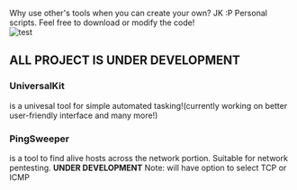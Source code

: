 Why use other's tools when you can create your own? JK :P
Personal scripts. Feel free to download or modify the code!<br />
![test](https://github.com/yamerooo123/MyBugbountyTools/assets/115742865/a6d74bc4-5d9a-49b7-92f6-6c7bc312b2ba)

<h2><b>ALL PROJECT IS UNDER DEVELOPMENT</b></h2>
<h3>UniversalKit</h3>
is a univesal tool for simple automated tasking!(currently working on better user-friendly interface and many more!)<br />
<p><h3>PingSweeper</h3></p> is a tool to find alive hosts across the network portion. Suitable for network pentesting. <b>UNDER DEVELOPMENT</b> Note: will have option to select TCP or ICMP

